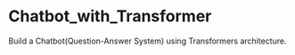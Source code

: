 # Chatbot_with_Transformer
Build a Chatbot(Question-Answer System) using Transformers architecture.
